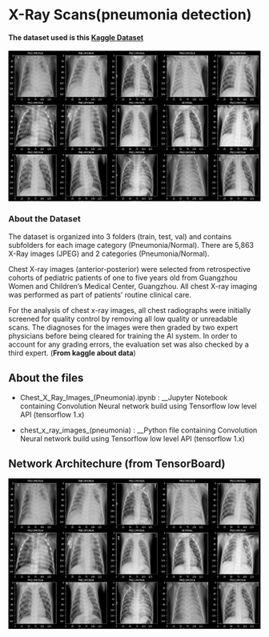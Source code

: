 # X-Ray Scans(pneumonia detection) 

#### The dataset used is this [Kaggle Dataset](https://www.kaggle.com/paultimothymooney/chest-xray-pneumonia)
![Capture.PNG](utils/Capture.PNG?raw=true "Title")

### About the Dataset
The dataset is organized into 3 folders (train, test, val) and contains subfolders for each image category (Pneumonia/Normal). There are 5,863 X-Ray images (JPEG) and 2 categories (Pneumonia/Normal).

Chest X-ray images (anterior-posterior) were selected from retrospective cohorts of pediatric patients of one to five years old from Guangzhou Women and Children’s Medical Center, Guangzhou. All chest X-ray imaging was performed as part of patients’ routine clinical care.

For the analysis of chest x-ray images, all chest radiographs were initially screened for quality control by removing all low quality or unreadable scans. The diagnoses for the images were then graded by two expert physicians before being cleared for training the AI system. In order to account for any grading errors, the evaluation set was also checked by a third expert. (__From kaggle about data__)

## About the files

- Chest_X_Ray_Images_(Pneumonia).ipynb : __Jupyter Notebook containing Convolution Neural network build using Tensorflow low level API (tensorflow 1.x)

- chest_x_ray_images_(pneumonia) : __Python file containing Convolution Neural network build using Tensorflow low level API (tensorflow 1.x)

## Network Architechure (from TensorBoard)
![Capture.PNG](utils/Capture.PNG?raw=true "Title")



